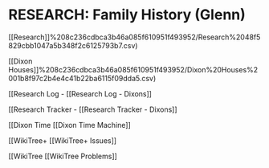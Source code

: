 # RESEARCH: Family History (Glenn)

[[Research]]%208c236cdbca3b46a085f610951f493952/Research%2048f5829cbb1047a5b348f2c6125793b7.csv)

[[Dixon Houses]]%208c236cdbca3b46a085f610951f493952/Dixon%20Houses%2001b8f97c2b4e4c41b22ba6115f09dda5.csv)

[[Research Log - [[Research Log - Dixons]]

[[Research Tracker - [[Research Tracker - Dixons]]

[[Dixon Time [[Dixon Time Machine]]

[[WikiTree+ [[WikiTree+ Issues]]

[[WikiTree [[WikiTree Problems]]